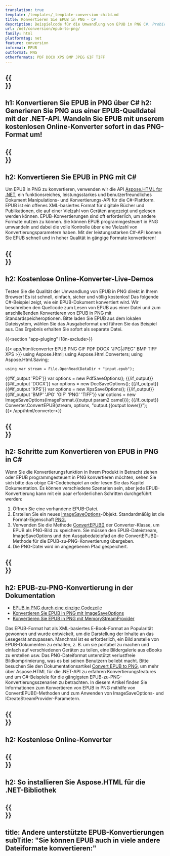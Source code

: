 ```yaml
---
translation: true
template: /templates/_template-conversion-child.md
title: Konvertieren Sie EPUB in PNG - C#
description: Beispielcode für die Umwandlung von EPUB in PNG C#. Probieren Sie den Online-EPUB-zu-PNG-Konverter kostenlos aus!
url: /net/conversion/epub-to-png/
family: html
platformtag: net
feature: conversion
informat: EPUB
outformat: PNG
otherformats: PDF DOCX XPS BMP JPEG GIF TIFF
---
```


{{<section banner>}}
---
h1: Konvertieren Sie EPUB in PNG über C#
h2: Generieren Sie PNG aus einer EPUB-Quelldatei mit der .NET-API. Wandeln Sie EPUB mit unserem kostenlosen Online-Konverter sofort in das PNG-Format um!
---

{{<section overview>}}
---
h2: Konvertieren Sie EPUB in PNG mit C#
---

Um EPUB in PNG zu konvertieren, verwenden wir die API [Aspose.HTML for .NET](https://products.aspose.com/html/net/), ein funktionsreiches, leistungsstarkes und benutzerfreundliches Dokument Manipulations- und Konvertierungs-API für die C#-Plattform. EPUB ist ein offenes XML-basiertes Format für digitale Bücher und Publikationen, die auf einer Vielzahl von Geräten angezeigt und gelesen werden können. EPUB-Konvertierungen sind oft erforderlich, um andere Formate nutzen zu können. Sie können EPUB programmgesteuert in PNG umwandeln und dabei die volle Kontrolle über eine Vielzahl von Konvertierungsparametern haben. Mit der leistungsstarken C#-API können Sie EPUB schnell und in hoher Qualität in gängige Formate konvertieren!

{{<section demos>}}
---
h2: Kostenlose Online-Konverter-Live-Demos
---

Testen Sie die Qualität der Umwandlung von EPUB in PNG direkt in Ihrem Browser! Es ist schnell, einfach, sicher und völlig kostenlos! Das folgende C#-Beispiel zeigt, wie ein EPUB-Dokument konvertiert wird. Wir beschreiben den Quellcode zum Lesen von EPUB aus einer Datei und zum anschließenden Konvertieren von EPUB in PNG mit Standardspeicheroptionen. Bitte laden Sie EPUB aus dem lokalen Dateisystem, wählen Sie das Ausgabeformat und führen Sie das Beispiel aus. Das Ergebnis erhalten Sie sofort als separate Datei.

{{<section "app-pluging" i18n-exclude>}}

{{< app/html/converter EPUB PNG GIF PDF DOCX "JPG|JPEG" BMP TIFF XPS >}}
using Aspose.Html;
using Aspose.Html.Converters;
using Aspose.Html.Saving;

    using var stream = File.OpenRead(DataDir + "input.epub");
{{#if_output 'PDF'}}
    var options = new PdfSaveOptions();
{{/if_output}}
{{#if_output 'DOCX'}}
    var options = new DocSaveOptions();
{{/if_output}}
{{#if_output 'XPS'}}
    var options = new XpsSaveOptions();
{{/if_output}}
{{#if_output 'BMP' 'JPG' 'GIF' 'PNG' 'TIFF'}}
    var options = new ImageSaveOptions(ImageFormat.{{output param2 camel}});
{{/if_output}}
    Converter.ConvertEPUB(stream, options, "output.{{output lower}}");   
{{< /app/html/converter>}}


{{<section steps>}}
---
h2: Schritte zum Konvertieren von EPUB in PNG in C#
---

Wenn Sie die Konvertierungsfunktion in Ihrem Produkt in Betracht ziehen oder EPUB programmgesteuert in PNG konvertieren möchten, sehen Sie sich bitte das obige C#-Codebeispiel an oder lesen Sie das Kapitel Dokumentation. Es können verschiedene Szenarien sein, aber jede EPUB-Konvertierung kann mit ein paar erforderlichen Schritten durchgeführt werden:
1. Öffnen Sie eine vorhandene EPUB-Datei.
1. Erstellen Sie ein neues [ImageSaveOptions](https://reference.aspose.com/html/net/aspose.html.saving/imagesaveoptions/)-Objekt. Standardmäßig ist die Format-Eigenschaft [PNG.](https://reference.aspose.com/html/net/aspose.html.rendering.image/imageformat/)
1. Verwenden Sie die Methode [ConvertEPUB()](https://reference.aspose.com/html/net/aspose.html.converters/converter/convertepub/) der Converter-Klasse, um EPUB als PNG-Bild zu speichern. Sie müssen den EPUB-Dateistream, ImageSaveOptions und den Ausgabedateipfad an die ConvertEPUB()-Methode für die EPUB-zu-PNG-Konvertierung übergeben.
1. Die PNG-Datei wird im angegebenen Pfad gespeichert.




{{<section documentation>}}
---
h2: EPUB-zu-PNG-Konvertierung in der Dokumentation
---

  - <a href="https://docs.aspose.com/html/net/converting-between-formats/epub-to-png/#epub-to-png-by-a-single-line-of-code " target="_blank">EPUB in PNG durch eine einzige Codezeile</a>
  - <a href="https://docs.aspose.com/html/net/converting-between-formats/epub-to-png/#convert-epub-to-png-using-imagesaveoptions" target="_blank" >Konvertieren Sie EPUB in PNG mit ImageSaveOptions</a>
  - <a href="https://docs.aspose.com/html/net/converting-between-formats/epub-to-png/#output-stream-providers" target="_blank">Konvertieren Sie EPUB in PNG mit MemoryStreamProvider</a>

Das EPUB-Format hat als XML-basiertes E-Book-Format an Popularität gewonnen und wurde entwickelt, um die Darstellung der Inhalte an das Lesegerät anzupassen. Manchmal ist es erforderlich, ein Bild anstelle von EPUB-Dokumenten zu erhalten, z. B. um sie portabel zu machen und einfach auf verschiedenen Geräten zu teilen, eine Bildergalerie aus eBooks zu erstellen usw. Das PNG-Dateiformat unterstützt verlustfreie Bildkomprimierung, was es bei seinen Benutzern beliebt macht. Bitte besuchen Sie den Dokumentationsartikel [Convert EPUB to PNG](https://docs.aspose.com/html/net/converting-between-formats/epub-to-png/), um mehr über Aspose.HTML für die .NET-API zu erfahren Konvertierungsfeatures und um C#-Beispiele für die gängigsten EPUB-zu-PNG-Konvertierungsszenarien zu betrachten. In diesem Artikel finden Sie Informationen zum Konvertieren von EPUB in PNG mithilfe von ConvertEPUB()-Methoden und zum Anwenden von ImageSaveOptions- und ICreateStreamProvider-Parametern.

{{<section online-converters>}}
---
h2: Kostenlose Online-Konverter
---

{{<section get-started>}}
---
h2: So installieren Sie Aspose.HTML für die .NET-Bibliothek
---

{{<section other-conversions>}}
---
title: Andere unterstützte EPUB-Konvertierungen
subTitle: "Sie können EPUB auch in viele andere Dateiformate konvertieren:"
---